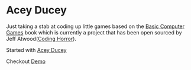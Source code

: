 # Acey Ducey

Just taking a stab at coding up little games based on the [Basic Computer Games](https://github.com/coding-horror/basic-computer-games) book which is currently a project that has been open sourced by Jeff Atwood([Coding Horror](https://blog.codinghorror.com/about-me/)).

Started with [Acey Ducey ](https://github.com/coding-horror/basic-computer-games/tree/main/01_Acey_Ducey)

Checkout [Demo](https://yarocruz.github.io/acey-ducey/index.html) 